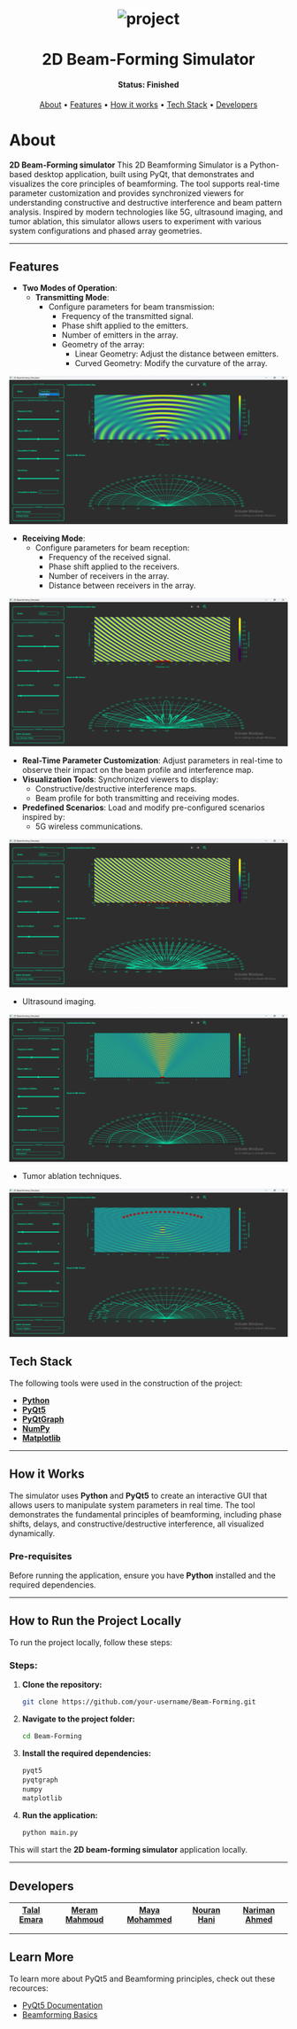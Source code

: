
<h1 align="center">
    <img alt="project" title="#About" src="Readme/main.gif" />
</h1>

<h1 align="center"> 2D Beam-Forming Simulator</h1>
<h4 align="center"> 
	 Status: Finished
</h4>

<p align="center">
 <a href="#about">About</a> •
 <a href="#features">Features</a> •
 <a href="#how-it-works">How it works</a> • 
 <a href="#tech-stack">Tech Stack</a> •  
 <a href="#developers">Developers</a>
</p>

# About

**2D Beam-Forming simulator** This 2D Beamforming Simulator is a Python-based desktop application, built using PyQt, that demonstrates and visualizes the core principles of beamforming. The tool supports real-time parameter customization and provides synchronized viewers for understanding constructive and destructive interference and beam pattern analysis. Inspired by modern technologies like 5G, ultrasound imaging, and tumor ablation, this simulator allows users to experiment with various system configurations and phased array geometries.

---

## Features

- **Two Modes of Operation**:
  - **Transmitting Mode**:
    - Configure parameters for beam transmission:
      - Frequency of the transmitted signal.
      - Phase shift applied to the emitters.
      - Number of emitters in the array.
      - Geometry of the array:
        - Linear Geometry: Adjust the distance between emitters.
        - Curved Geometry: Modify the curvature of the array.

 ![ ](ReadMe/transmitter.png)

  - **Receiving Mode**:
    - Configure parameters for beam reception:
      - Frequency of the received signal.
      - Phase shift applied to the receivers.
      - Number of receivers in the array.
      - Distance between receivers in the array.

 ![ ](ReadMe/reciever.png)


- **Real-Time Parameter Customization**: Adjust parameters in real-time to observe their impact on the beam profile and interference map.
- **Visualization Tools**: Synchronized viewers to display:
  - Constructive/destructive interference maps.
  - Beam profile for both transmitting and receiving modes.
- **Predefined Scenarios**: Load and modify pre-configured scenarios inspired by:
  - 5G wireless communications.
  
![ ](ReadMe/5G-reciever.png)
   
  - Ultrasound imaging.
    
![ ](ReadMe/ultrasound.png)

  - Tumor ablation techniques.
 
![ ](ReadMe/Tumor-ablation.png)




## Tech Stack

The following tools were used in the construction of the project:

- **[Python](https://www.python.org/)**
- **[PyQt5](https://riverbankcomputing.com/software/pyqt/intro)**
- **[PyQtGraph](https://www.pyqtgraph.org/)**
- **[NumPy](https://numpy.org/)**
- **[Matplotlib](https://matplotlib.org/)**
---


## How it Works

The simulator uses **Python** and **PyQt5** to create an interactive GUI that allows users to manipulate system parameters in real time. The tool demonstrates the fundamental principles of beamforming, including phase shifts, delays, and constructive/destructive interference, all visualized dynamically.

### Pre-requisites

Before running the application, ensure you have **Python** installed and the required dependencies.

---

## How to Run the Project Locally

To run the project locally, follow these steps:

### Steps:

1. **Clone the repository:**
   ```bash
   git clone https://github.com/your-username/Beam-Forming.git
   ```

2. **Navigate to the project folder:**
   ```bash
   cd Beam-Forming
   ```


3. **Install the required dependencies:**
   ```bash
   pyqt5
   pyqtgraph
   numpy
   matplotlib
   ```

5. **Run the application:**
   ```bash
   python main.py
   ```

This will start the **2D beam-forming simulator** application locally.

---

## Developers
| [**Talal Emara**](https://github.com/TalalEmara) | [**Meram Mahmoud**](https://github.com/Meram-Mahmoud) | [**Maya Mohammed**](https://github.com/Mayamohamed207) | [**Nouran Hani**](https://github.com/author4) |  [**Nariman Ahmed**](https://github.com/nariman-ahmed) |
|:------------------------------------------:|:------------------------------------------:|:------------------------------------------:|:------------------------------------------:|:------------------------------------------:|

---


## Learn More

To learn more about PyQt5 and Beamforming principles, check out these recources:

- [PyQt5 Documentation](https://riverbankcomputing.com/software/pyqt/intro)
- [Beamforming Basics](https://www.youtube.com/watch?v=A1n5Hhwtz78)
